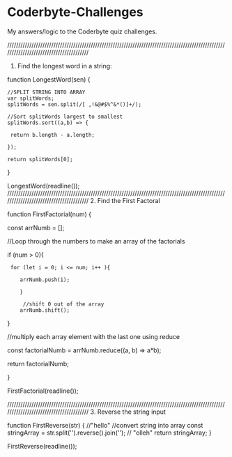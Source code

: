 # Coderbyte-Challenges
My answers/logic to the Coderbyte quiz challenges.


////////////////////////////////////////////////////////////////////////////////////////////////////////////////////////////////////////
1. Find the longest word in a string:

function LongestWord(sen) { 

    //SPLIT STRING INTO ARRAY
    var splitWords;  
    splitWords = sen.split(/[ ,!&@#$%^&*()]+/);
    
    //Sort splitWords largest to smallest
    splitWords.sort((a,b) => {
    
     return b.length - a.length;
        
    });
    
    return splitWords[0];
}

LongestWord(readline());
////////////////////////////////////////////////////////////////////////////////////////////////////////////////////////////////////////
2. Find the First Factoral

function FirstFactorial(num) { 

const arrNumb = [];

  //Loop through the numbers to make an array of the factorials
  
 if (num > 0){    
 
     for (let i = 0; i <= num; i++ ){   
     
        arrNumb.push(i);
        
        }
        
         //shift 0 out of the array
        arrNumb.shift();
}

  //multiply each array element with the last one using reduce
  
  const factorialNumb = arrNumb.reduce((a, b) => a*b);
  
  return factorialNumb;      
  
}

FirstFactorial(readline());

////////////////////////////////////////////////////////////////////////////////////////////////////////////////////////////////////////
3. Reverse the string input

function FirstReverse(str) { 
  //"hello"
  //convert string into array
  const stringArray = str.split('').reverse().join(''); // "olleh"
  return stringArray; 
}
   
FirstReverse(readline());
